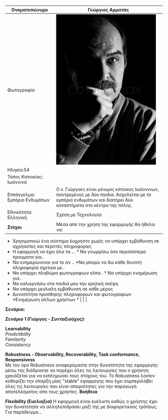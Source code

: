| Ονοματεπώνυμο            | Γεώργιος Αρματάς                                                                                                                                                 |
|--------------------------|------------------------------------------------------------------------------------------------------------------------------------------------------------------|
| Φωτογραφία               |      ![Test Image 1](/css/images/photo.jpg)                                                                                                                   |
| Ηληκία:54                |                                                                                                                                                                  |
| Τόπος Κατοικίας: Ιωάννινα |                                                                                                                                                                  |
| Εππάγγελμα: Εμπόριο Ενδυμάτων        | Ο κ. Γιώργοες είναι μόνιμος κάτοικος Ιωάννινων, παντρεμένος με δύο παιδια. Ασχολείται με το εμπόριο ενδυμάτων και διατηρει δύο καταστήματα στο κέντρο της πόλης. |
| Εθνικότητα: Ελληνική     | Σχέση με Τεχνολογία:                                                                                                                                                                                                                                                                                                                                                                                                                                                                                                                                                         |
| **Στόχοι**                         |  Μέσα από την χρήση της εφαρμογής θα ήθελα να:  
* Χρησιμοποιώ ένα σύστημα έυχρηστο χωρίς να υπάρχει εμβάθυνση σε αχρήαστες και περιττές πληροφορίες  
* H εφαρμογή να έχει όλα τα ... * Να γνωρρίσω όσο περισσότερα πραγματα για..  
* Να ενημερώνοναι για το αν ..  *Να μπορώ να δώ κάθε δυνατή πληροφορία σχετικα με..  
* Να υπάρχει πληθώρα φωτογραφιων κλπα.. * Να υπάρχει ενημέρωση για..  
* Να καλιεργήσω στα παιδιά μου την κρητική σκέψη   
* Να υπάρχει μεγλαλη εμβάθυνση σε κάθε μέρος  
* Δυνατότητα προσθηκης πληροφοριων και φωτογραφιων  
*Ενημέρωση αλλων χρηστων * |
|                          |                                                                                                                                                                                                                    

**Σενάρια:**

***Σενάριο 1 (Γιώργος - Συνταξιούχος):***


**Learnability**   
  *Predictibility*  
  *Familarity*  
  *Consistency*  

**Robustness - Observability, Recoverability, Task conformance, Responsivess**  
Με τον όρο Robustness  αναφερόμαστε στην δυνατότητα της εφαρμογής μέσω της διάδρασηε  να παρέχει όλες τις λειτουργίες που ο χρήσητς χρειάζεται για να εκπληρώσει τους στόχους του. Το Robustness λοιπον καθορίζει την ύπαρξη μίας "stable" εφαρμογης που έχει συμπεριλάβει όλες τις λειτουργίες που είναι απαραίτητες για την παραγωγή αποτελέσματος απο τους χρήστες.
**Βοήθεια**

**Flexibility (Ευελιηξια)** Η εφαρμογή είναι ευέλικτη καθώς ο χρήστης έχει την δυνατότητα να αλληλεπιδράσει μαζί της με διαφορετικούς τρόπους. Για παράδειγμα...
